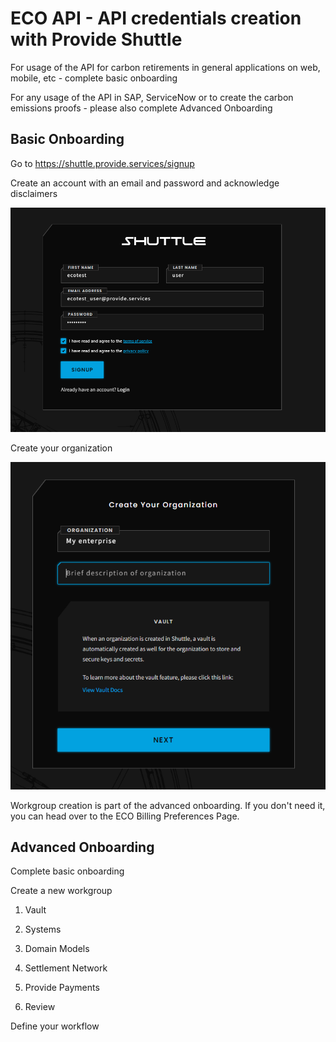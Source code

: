 # ECO API - API credentials creation with Provide Shuttle 

For usage of the API for carbon retirements in general applications on web, mobile, etc - complete basic onboarding

For any usage of the API in SAP, ServiceNow or to create the carbon emissions proofs - please also complete Advanced Onboarding

## Basic Onboarding

Go to https://shuttle.provide.services/signup

Create an account with an email and password and acknowledge disclaimers

![image](./img/shuttle_signup.PNG)

Create your organization

![image](./img/shuttle_basic_vault.PNG)


Workgroup creation is part of the advanced onboarding. If you don't need it, you can head over to the ECO Billing Preferences Page.


## Advanced Onboarding

Complete basic onboarding

Create a new workgroup

1. Vault

2. Systems

3. Domain Models

4. Settlement Network

5. Provide Payments

6. Review

Define your workflow

